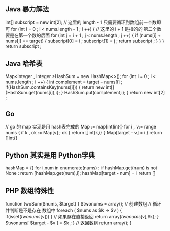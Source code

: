 ## Java 暴力解法
int[] subscript = new int[2];
// 这里的 length - 1 只需要循环到数组前一个数即可
for (int i = 0 ; i < nums.length - 1 ; i ++) { 
	// 这里的 i + 1 是指的的 第二个数要是在第一个数的后面
	for (int j = i + 1 ; j < nums.length ; j ++) {
		if (nums[i] + nums[j] == target) {
			subscript[0] = i ;
			subscript[1] = j ;
			return subscript ;
		}
	}
}
return subscript ;

## Java 哈希表
Map<Integer , Integer >HashSum = new HashMap<>();
for (int i = 0 ; i < nums.length ; i ++) {
    int complement = target - nums[i] ;
    if(HashSum.containsKey(nums[i])) {
        return new int[]{HashSum.get(nums[i]),i};
    }
    HashSum.put(complement,i);
}
return new int[2] ;

## Go 
// go 的 map 实现是用 hash表完成的
Map := map[int]int{}
for i , v:= range nums {
	if k , ok := Map[v] ; ok  {
		return []int{k,i}
	}
	Map[target - v] = i
}
return []int{}

## Python 其实是用 Python字典
hashMap = {}
for i,num in enumerate(nums) :
    if hashMap.get(num) is not None :
        return [hashMap.get(num),i];
    hashMap[target - num] = i
return []

## PHP 数组特殊性
function twoSum($nums, $target) {
    $twonums = array(); // 创建数组
    // 循环 并判断是不是存在 数组中 
    foreach ( $nums as $k => $v ) {
        if(isset($twonums[$v])) {
         	// 如果存在直接返回
            return array($twonums[$v],$k);
        }
        $twonums[ $target - $v ] =  $k ;
    } 
    // 返回数组
    return array();
 }


